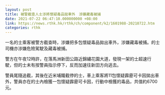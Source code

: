 ```yaml
---
layout: post
title: 被警截查人士涉將懷疑毒品拋車外　涉嫌藏毒被捕
date: 2021-07-22 06:47:10.000000000 +08:00
link: https://news.rthk.hk/rthk/ch/component/k2/1601988-20210722.htm
categories: rthk
---
```


一名的士乘客被警方截查時，涉嫌把多包懷疑毒品拋出車外，涉嫌藏毒被捕。的士司機亦涉嫌危險駕駛及藏毒被捕。

警方在午夜12時許，在落馬洲新田公路近錦繡花園大道，發現一架的士超速行駛，但的士未有按警員指示停下，反而加速往新田方向逃去。

警員尾隨追截，其後在近米埔隴截停的士，車上乘客將11包懷疑霹靂可卡因拋出車外，警員亦在的士內檢獲一包懷疑霹靂可卡因，行動中檢獲的毒品，共值約6700元。
